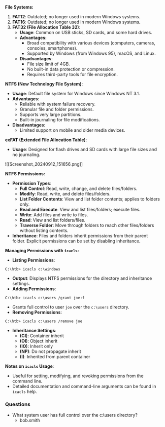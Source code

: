 **File Systems:**
1. **FAT12**: Outdated; no longer used in modern Windows systems.
2. **FAT16**: Outdated; no longer used in modern Windows systems.
3. **FAT32 (File Allocation Table 32)**:
    - **Usage**: Common on USB sticks, SD cards, and some hard drives.
    - **Advantages**:
        - Broad compatibility with various devices (computers, cameras, consoles, smartphones).
        - Supported by Windows (from Windows 95), macOS, and Linux.
    - **Disadvantages**:
        - File size limit of 4GB.
        - No built-in data protection or compression.
        - Requires third-party tools for file encryption.


**NTFS (New Technology File System)**:
- **Usage**: Default file system for Windows since Windows NT 3.1.
- **Advantages**:
    - Reliable with system failure recovery.
    - Granular file and folder permissions.
    - Supports very large partitions.
    - Built-in journaling for file modifications.
- **Disadvantages**:
    - Limited support on mobile and older media devices.


**exFAT (Extended File Allocation Table)**:
- **Usage**: Designed for flash drives and SD cards with large file sizes and no journaling.

![[Screenshot_20240912_151656.png]]

**NTFS Permissions:**
- **Permission Types**:
    - **Full Control**: Read, write, change, and delete files/folders.
    - **Modify**: Read, write, and delete files/folders.
    - **List Folder Contents**: View and list folder contents; applies to folders only.
    - **Read and Execute**: View and list files/folders; execute files.
    - **Write**: Add files and write to files.
    - **Read**: View and list folders/files.
    - **Traverse Folder**: Move through folders to reach other files/folders without listing contents.
- **Inheritance**: Files and folders inherit permissions from their parent folder. Explicit permissions can be set by disabling inheritance.


**Managing Permissions with `icacls`:**
- **Listing Permissions**:
```
C:\htb> icacls c:\windows
```
- **Output**: Displays NTFS permissions for the directory and inheritance settings.
- **Adding Permissions**:
```
C:\htb> icacls c:\users /grant joe:f
```
- Grants full control to user `joe` over the `c:\users` directory.
- **Removing Permissions**:
```
C:\htb> icacls c:\users /remove joe
```
- **Inheritance Settings**:
	- **(CI)**: Container inherit
	- **(OI)**: Object inherit
	- **(IO)**: Inherit only
	- **(NP)**: Do not propagate inherit
	- **(I)**: Inherited from parent container

**Notes on `icacls` Usage**:
- Useful for setting, modifying, and revoking permissions from the command line.
- Detailed documentation and command-line arguments can be found in `icacls` help.


### Questions
- What system user has full control over the c:\users directory?
	- bob.smith
